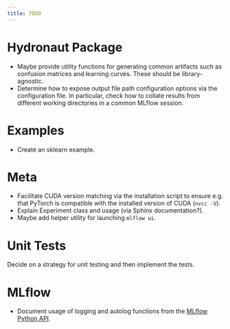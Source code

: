 ```yaml
---
title: TODO
---
```


# Hydronaut Package

* Maybe provide utility functions for generating common artifacts such as confusion matrices and learning curves. These should be library-agnostic.
* Determine how to expose output file path configuration options via the configuration file. In particular, check how to collate results from different working directories in a common MLflow session.

# Examples

* Create an sklearn example.

# Meta

* Facilitate CUDA version matching via the installation script to ensure e.g. that PyTorch is compatible with the installed version of CUDA (`nvcc -V`).
* Explain Experiment class and usage (via Sphinx documentation?).
* Maybe add helper utility for launching `mlflow ui`.

# Unit Tests

Decide on a strategy for unit testing and then implement the tests.

# MLflow

* Document usage of logging and autolog functions from the [MLflow Python API](https://www.mlflow.org/docs/latest/python_api/index.html).
